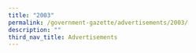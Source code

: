```yaml
---
title: "2003"
permalink: /government-gazette/advertisements/2003/
description: ""
third_nav_title: Advertisements
---
```

